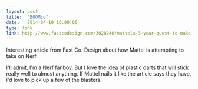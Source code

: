 ```yaml
---
layout: post
title:  "BOOMco"
date:   2014-04-10 16:00:00
type: link
link: http://www.fastcodesign.com/3028240/mattels-3-year-quest-to-make-a-better-toy-gun
---
```

Interesting article from Fast Co. Design about how Mattel is attempting to take on Nerf.

I'll admit, I'm a Nerf fanboy. But I love the idea of plastic darts that will stick really well to almost anything. If Mattel nails it like the article says they have, I'd love to pick up a few of the blasters.